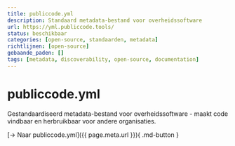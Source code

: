 ```yaml
---
title: publiccode.yml
description: Standaard metadata-bestand voor overheidssoftware
url: https://yml.publiccode.tools/
status: beschikbaar
categories: [open-source, standaarden, metadata]
richtlijnen: [open-source]
gebaande_paden: []
tags: [metadata, discoverability, open-source, documentation]
---
```


# publiccode.yml

Gestandaardiseerd metadata-bestand voor overheidssoftware - maakt code vindbaar en herbruikbaar voor andere organisaties.

[→ Naar publiccode.yml]({{ page.meta.url }}){ .md-button }
